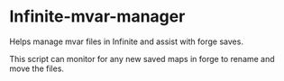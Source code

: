 # Infinite-mvar-manager
Helps manage mvar files in Infinite and assist with forge saves.

This script can monitor for any new saved maps in forge to rename and move the files.
